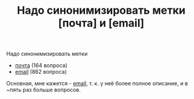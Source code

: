 ﻿---
title: "Надо синонимизировать метки [почта] и [email]"
se.owner.user_id: 507426
se.owner.display_name: "wchistow"
se.owner.link: "https://ru.meta.stackoverflow.com/users/507426/wchistow"
se.link: "https://ru.meta.stackoverflow.com/questions/13010/%d0%9d%d0%b0%d0%b4%d0%be-%d1%81%d0%b8%d0%bd%d0%be%d0%bd%d0%b8%d0%bc%d0%b8%d0%b7%d0%b8%d1%80%d0%be%d0%b2%d0%b0%d1%82%d1%8c-%d0%bc%d0%b5%d1%82%d0%ba%d0%b8-%d0%bf%d0%be%d1%87%d1%82%d0%b0-%d0%b8-email"
se.question_id: 13010
se.post_type: question
---
<p>Надо синонимизировать метки</p>
<ul>
<li><a href="https://ru.stackoverflow.com/questions/tagged/%d0%bf%d0%be%d1%87%d1%82%d0%b0" class="post-tag" title="показать вопросы с меткой [почта]" aria-label="показать вопросы с меткой [почта]" rel="tag" aria-labelledby="tag-почта-tooltip-container">почта</a> (164 вопроса)</li>
<li><a href="https://ru.stackoverflow.com/questions/tagged/email" class="post-tag" title="показать вопросы с меткой [email]" aria-label="показать вопросы с меткой [email]" rel="tag" aria-labelledby="tag-email-tooltip-container">email</a> (862 вопроса)</li>
</ul>
<p>Основная, мне кажется - <a href="https://ru.stackoverflow.com/questions/tagged/email" class="post-tag" title="показать вопросы с меткой [email]" aria-label="показать вопросы с меткой [email]" rel="tag" aria-labelledby="tag-email-tooltip-container">email</a>, т. к. у неё более полное описание, и в ~пять раз больше вопросов.</p>
